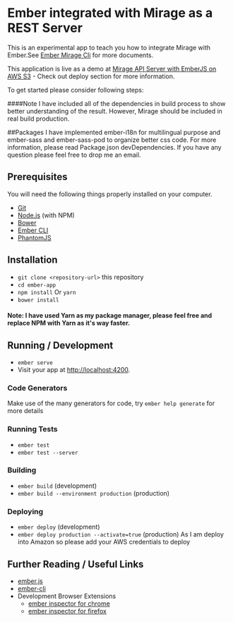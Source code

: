 # Ember integrated with Mirage as a REST Server

This is an experimental app to teach you how to integrate Mirage with Ember.See [Ember Mirage Cli](http://www.ember-cli-mirage.com/) for more documents.

This application is live as a demo at [Mirage API Server with EmberJS on AWS S3](http://mirage-emberapp.s3-website-us-east-1.amazonaws.com/) - Check out deploy section for more information.

To get started please consider following steps: 

####Note
I have included all of the dependencies in build process to show better understanding of the result.
However, Mirage should be included in real build production.

##Packages
I have implemented ember-i18n for multilingual purpose and ember-sass and ember-sass-pod to organize better css code. For more information, please read Package.json devDependencies. If you have any question please feel free to drop me an email. 

## Prerequisites

You will need the following things properly installed on your computer.

* [Git](https://git-scm.com/)
* [Node.js](https://nodejs.org/) (with NPM)
* [Bower](https://bower.io/)
* [Ember CLI](https://ember-cli.com/)
* [PhantomJS](http://phantomjs.org/)

## Installation

* `git clone <repository-url>` this repository
* `cd ember-app`
* `npm install`  Or `yarn`
* `bower install`

#### Note: I have used Yarn as my package manager, please feel free and replace NPM with Yarn as it's way faster. 

## Running / Development

* `ember serve`
* Visit your app at [http://localhost:4200](http://localhost:4200).

### Code Generators

Make use of the many generators for code, try `ember help generate` for more details

### Running Tests

* `ember test`
* `ember test --server`

### Building

* `ember build` (development)
* `ember build --environment production` (production)

### Deploying

* `ember deploy` (development)
* `ember deploy production --activate=true` (production) As I am deploy into Amazon so please add your AWS credentials to deploy
 

## Further Reading / Useful Links

* [ember.js](http://emberjs.com/)
* [ember-cli](https://ember-cli.com/)
* Development Browser Extensions
  * [ember inspector for chrome](https://chrome.google.com/webstore/detail/ember-inspector/bmdblncegkenkacieihfhpjfppoconhi)
  * [ember inspector for firefox](https://addons.mozilla.org/en-US/firefox/addon/ember-inspector/)
